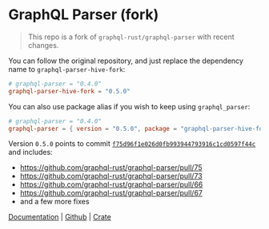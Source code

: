 # GraphQL Parser (fork)

> This repo is a fork of `graphql-rust/graphql-parser` with recent changes.

You can follow the original repository, and just replace the dependency name to `graphql-parser-hive-fork`:

```toml
# graphql-parser = "0.4.0"
graphql-parser-hive-fork = "0.5.0"
```

You can also use package alias if you wish to keep using `graphql_parser`:

```toml
# graphql-parser = "0.4.0"
graphql-parser = { version = "0.5.0", package = "graphql-parser-hive-fork" }
```

Version `0.5.0` points to commit [`f75d96f1e026d0fb993944793916c1cd0597f44c`](https://github.com/graphql-rust/graphql-parser/tree/f75d96f1e026d0fb993944793916c1cd0597f44c) and includes:

- https://github.com/graphql-rust/graphql-parser/pull/75
- https://github.com/graphql-rust/graphql-parser/pull/73
- https://github.com/graphql-rust/graphql-parser/pull/66
- https://github.com/graphql-rust/graphql-parser/pull/67
- and a few more fixes

[Documentation](https://docs.rs/graphql-parser) |
[Github](https://github.com/graphql-hive/graphql-parser) |
[Crate](https://crates.io/crates/graphql-parser-hive-fork)
